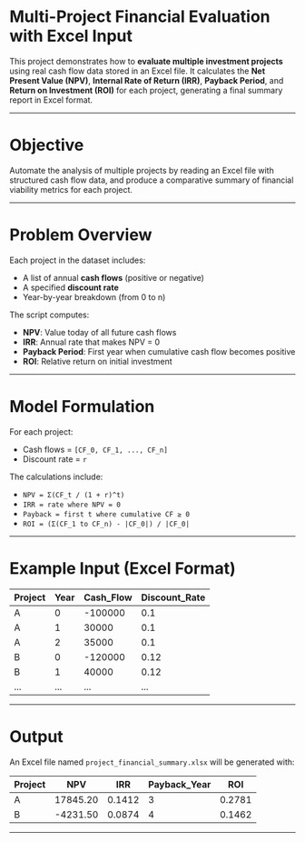 # Multi-Project Financial Evaluation with Excel Input

This project demonstrates how to **evaluate multiple investment projects** using real cash flow data stored in an Excel file. It calculates the **Net Present Value (NPV)**, **Internal Rate of Return (IRR)**, **Payback Period**, and **Return on Investment (ROI)** for each project, generating a final summary report in Excel format.

---

# Objective

Automate the analysis of multiple projects by reading an Excel file with structured cash flow data, and produce a comparative summary of financial viability metrics for each project.

---

# Problem Overview

Each project in the dataset includes:
- A list of annual **cash flows** (positive or negative)
- A specified **discount rate**
- Year-by-year breakdown (from 0 to n)

The script computes:
- **NPV**: Value today of all future cash flows
- **IRR**: Annual rate that makes NPV = 0
- **Payback Period**: First year when cumulative cash flow becomes positive
- **ROI**: Relative return on initial investment

---

# Model Formulation

For each project:
- Cash flows = `[CF_0, CF_1, ..., CF_n]`
- Discount rate = `r`

The calculations include:
- `NPV = Σ(CF_t / (1 + r)^t)`
- `IRR = rate where NPV = 0`
- `Payback = first t where cumulative CF ≥ 0`
- `ROI = (Σ(CF_1 to CF_n) - |CF_0|) / |CF_0|`

---

# Example Input (Excel Format)

| Project | Year | Cash_Flow | Discount_Rate |
|---------|------|-----------|----------------|
| A       | 0    | -100000   | 0.1            |
| A       | 1    | 30000     | 0.1            |
| A       | 2    | 35000     | 0.1            |
| B       | 0    | -120000   | 0.12           |
| B       | 1    | 40000     | 0.12           |
| ...     | ...  | ...       | ...            |

---

# Output

An Excel file named `project_financial_summary.xlsx` will be generated with:

| Project | NPV     | IRR    | Payback_Year | ROI   |
|---------|---------|--------|---------------|--------|
| A       | 17845.20| 0.1412 | 3             | 0.2781 |
| B       | -4231.50| 0.0874 | 4             | 0.1462 |

---


